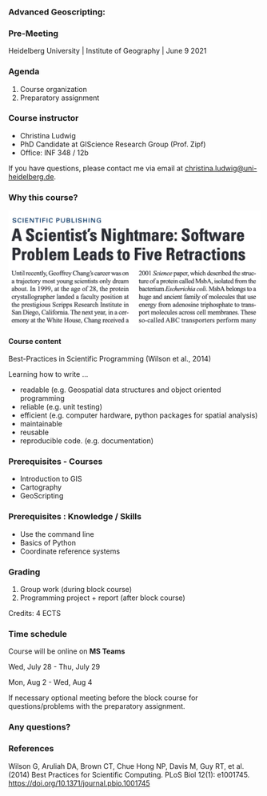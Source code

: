 [comment]: # (Set the theme:)
[comment]: # (THEME = white)
[comment]: # (CODE_THEME = zenburn)
[comment]: # (The list of themes is at https://revealjs.com/themes/)
[comment]: # (The list of code themes is at https://highlightjs.org/)

[comment]: # (Pass optional settings to reveal.js:)
[comment]: # (controls: false)
[comment]: # (keyboard: true)
[comment]: # (markdown: { smartypants: true })
[comment]: # (hash: false)
[comment]: # (progress: true)

[comment]: # (respondToHashChanges: false)
[comment]: # (Other settings are documented at https://revealjs.com/config/)


### Advanced Geoscripting: 
### Pre-Meeting

Heidelberg University | Institute of Geography | June 9 2021


[comment]: # (!!!)

### Agenda

1. Course organization
2. Preparatory assignment 


[comment]: # (!!!)


### Course instructor

* Christina Ludwig
* PhD Candidate at GIScience Research Group (Prof. Zipf)
* Office: INF 348 / 12b

If you have questions, please contact me via email at [christina.ludwig@uni-heidelberg.de](mailto:christina.ludwig@uni-heidelberg.de).

[comment]: # (!!!)

### Why this course? 

![scientist's nightmare](img/scientists_nightmare.png)

[comment]: # (!!!)

#### Course content 

Best-Practices in Scientific Programming (Wilson et al., 2014)

Learning how to write ...

* readable (e.g. Geospatial data structures and object oriented programming
* reliable (e.g. unit testing)
* efficient (e.g. computer hardware, python packages for spatial analysis)
* maintainable 
* reusable 
* reproducible code. (e.g. documentation)

<!-- .element: style="font-size:20" -->


[comment]: # (!!!)

### Prerequisites - Courses

* Introduction to GIS
* Cartography
* GeoScripting

[comment]: # (!!!)

### Prerequisites : Knowledge / Skills

* Use the command line 
* Basics of Python
* Coordinate reference systems 

[comment]: # (!!!)

### Grading

1. Group work (during block course) 
2. Programming project + report (after block course)

Credits: 4 ECTS 

[comment]: # (!!!)

### Time schedule 

Course will be online on **MS Teams** 

Wed, July 28 - Thu, July 29 

Mon, Aug 2 - Wed, Aug 4

If necessary optional meeting before the block course for questions/problems with the preparatory assignment.

[comment]: # (!!!)

### Any questions? 

[comment]: # (!!!)

### References

Wilson G, Aruliah DA, Brown CT, Chue Hong NP, Davis M, Guy RT, et al. (2014) Best Practices for Scientific Computing. PLoS Biol 12(1): e1001745. https://doi.org/10.1371/journal.pbio.1001745







